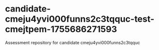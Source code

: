 # candidate-cmeju4yvi000funns2c3tqquc-test-cmejtpem-1755686271593
Assessment repository for candidate cmeju4yvi000funns2c3tqquc
